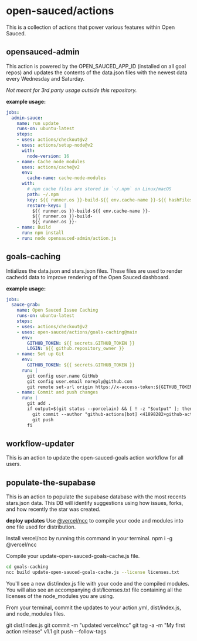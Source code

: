 # open-sauced/actions
This is a collection of actions that power various features within Open Sauced. 

## opensauced-admin
This action is powered by the OPEN_SAUCED_APP_ID (installed on all goal repos) and updates the contents of the data.json files with the newest data every Wednesday and Saturday. 

_Not meant for 3rd party usage outside this repository._

**example usage:**
```yml
jobs:
  admin-sauce:
    name: run update
    runs-on: ubuntu-latest
    steps:
    - uses: actions/checkout@v2
    - uses: actions/setup-node@v2
      with:
        node-version: 16
    - name: Cache node modules
      uses: actions/cache@v2
      env:
        cache-name: cache-node-modules
      with:
        # npm cache files are stored in `~/.npm` on Linux/macOS
        path: ~/.npm
        key: ${{ runner.os }}-build-${{ env.cache-name }}-${{ hashFiles('**/package-lock.json') }}
        restore-keys: |
          ${{ runner.os }}-build-${{ env.cache-name }}-
          ${{ runner.os }}-build-
          ${{ runner.os }}-
    - name: Build
      run: npm install
    - run: node opensauced-admin/action.js
```

## goals-caching
Intializes the data.json and stars.json files. These files are used to render cachedd data to improve rendering of the Open Sauced dashboard.

**example usage:**
```yml
jobs:
  sauce-grab:
    name: Open Sauced Issue Caching
    runs-on: ubuntu-latest
    steps:
    - uses: actions/checkout@v2
    - uses: open-sauced/actions/goals-caching@main
      env:
        GITHUB_TOKEN: ${{ secrets.GITHUB_TOKEN }}
        LOGIN: ${{ github.repository_owner }}
    - name: Set up Git
      env:
        GITHUB_TOKEN: ${{ secrets.GITHUB_TOKEN }}
      run: |
        git config user.name GitHub
        git config user.email noreply@github.com
        git remote set-url origin https://x-access-token:${GITHUB_TOKEN}@github.com/${GITHUB_REPOSITORY}.git
    - name: Commit and push changes
      run: |
        git add .
        if output=$(git status --porcelain) && [ ! -z "$output" ]; then
          git commit --author "github-actions[bot] <41898282+github-actions[bot]@users.noreply.github.com>" --message "update the goals cache"
          git push
        fi
```

## workflow-updater
This is an action to update the open-sauced-goals action workflow for all users.
## populate-the-supabase
This is an action to populate the supabase database with the most recents stars.json data. This DB will identify suggestions using how issues, forks, and how recently the star was created. 

**deploy updates**
Use [@vercel/ncc](https://github.com/vercel/ncc) to compile your code and modules into one file used for distribution.

Install vercel/ncc by running this command in your terminal. npm i -g @vercel/ncc

Compile your update-open-sauced-goals-cache.js file. 
```sh
cd goals-caching
ncc build update-open-sauced-goals-cache.js --license licenses.txt
```

You'll see a new dist/index.js file with your code and the compiled modules. You will also see an accompanying dist/licenses.txt file containing all the licenses of the node_modules you are using.

From your terminal, commit the updates to your action.yml, dist/index.js, and node_modules files.

git dist/index.js
git commit -m "updated vercel/ncc"
git tag -a -m "My first action release" v1.1
git push --follow-tags

